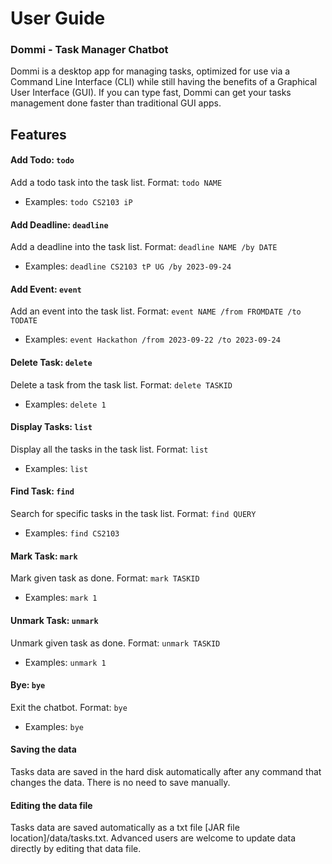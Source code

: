 # User Guide

### Dommi - Task Manager Chatbot
Dommi is a desktop app for managing tasks, optimized for use via a Command Line Interface (CLI) while still having the benefits of a Graphical User Interface (GUI). If you can type fast, Dommi can get your tasks management done faster than traditional GUI apps.

## Features 

#### Add Todo: `todo` 
Add a todo task into the task list.
Format: `todo NAME`
- Examples: `todo CS2103 iP`

#### Add Deadline: `deadline` 
Add a deadline into the task list.
Format: `deadline NAME /by DATE`
- Examples: `deadline CS2103 tP UG /by 2023-09-24`

#### Add Event: `event` 
Add an event into the task list.
Format: `event NAME /from FROMDATE /to TODATE`
- Examples: `event Hackathon /from 2023-09-22 /to 2023-09-24`

#### Delete Task: `delete` 
Delete a task from the task list.
Format: `delete TASKID`
- Examples: `delete 1`

#### Display Tasks: `list` 
Display all the tasks in the task list.
Format: `list`
- Examples: `list`

#### Find Task: `find` 
Search for specific tasks in the task list.
Format: `find QUERY`
- Examples: `find CS2103`

#### Mark Task: `mark` 
Mark given task as done.
Format: `mark TASKID`
- Examples: `mark 1`

#### Unmark Task: `unmark` 
Unmark given task as done.
Format: `unmark TASKID`
- Examples: `unmark 1`

#### Bye: `bye` 
Exit the chatbot.
Format: `bye`
- Examples: `bye`

#### Saving the data
Tasks data are saved in the hard disk automatically after any command that changes the data. There is no need to save manually.

#### Editing the data file
Tasks data are saved automatically as a txt file [JAR file location]/data/tasks.txt. Advanced users are welcome to update data directly by editing that data file.
